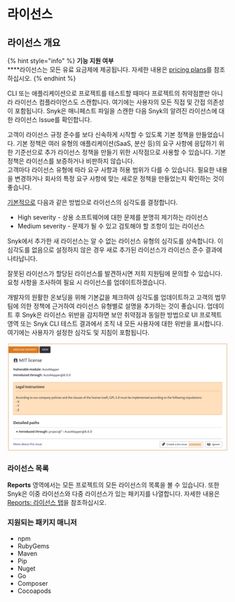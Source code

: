 # 라이선스

## 라이선스 개요

{% hint style="info" %}
**기능 지원 여부**\
\*\*\*\*라이선스는 모든 유료 요금제에 제공됩니다. 자세한 내용은 [pricing plans](https://snyk.io/plans/)를 참조하십시오.
{% endhint %}

CLI 또는 애플리케이션으로 프로젝트를 테스트할 때마다 프로젝트의 취약점뿐만 아니라 라이선스 컴플라이언스도 스캔합니다. 여기에는 사용자의 모든 직접 및 간접 의존성이 포함됩니다. Snyk은 매니페스트 파일을 스캔한 다음 Snyk의 알려진 라이선스에 대한 라이선스 Issue를 확인합니다.

고객이 라이선스 규정 준수를 보다 신속하게 시작할 수 있도록 기본 정책을 만들었습니다. 기본 정책은 여러 유형의 애플리케이션(SaaS, 분산 등)의 요구 사항에 응답하기 위한 기준선으로 추가 라이선스 정책을 만들기 위한 시작점으로 사용할 수 있습니다. 기본 정책은 라이선스를 보증하거나 비판하지 않습니다.\
고객마다 라이선스 유형에 따라 요구 사항과 허용 범위가 다를 수 있습니다. 필요한 내용을 변경하거나 회사의 특정 요구 사항에 맞는 새로운 정책을 만들었는지 확인하는 것이 좋습니다.

[기본적으로](https://docs.snyk.io/fixing-and-prioritizing-issues/policies/shared-policies-overview) 다음과 같은 방법으로 라이선스의 심각도를 결정합니다.

* High severity - 상용 소프트웨어에 대한 문제를 분명히 제기하는 라이선스
* Medium severity - 문제가 될 수 있고 검토해야 할 조항이 있는 라이선스

Snyk에서 추가한 새 라이선스는 알 수 없는 라이선스 유형의 심각도를 상속합니다. 이 심각도를 없음으로 설정하지 않은 경우 새로 추가된 라이선스가 라이선스 준수 결과에 나타납니다.

잘못된 라이선스가 할당된 라이선스를 발견하시면 저희 지원팀에 문의할 수 있습니다. 요청 사항을 조사하여 필요 시 라이선스를 업데이트하겠습니다.

개발자의 원활한 온보딩을 위해 기본값을 체크하여 심각도를 업데이트하고 고객의 법무팀에 의한 정책에 근거하여 라이선스 유형별로 설명을 추가하는 것이 좋습니다. 업데이트 후 Snyk은 라이선스 위반을 감지하면 보안 취약점과 동일한 방법으로 UI 프로젝트 영역 또는 Snyk CLI 테스트 결과에서 조직 내 모든 사용자에 대한 위반을 표시합니다. 여기에는 사용자가 설정한 심각도 및 지침이 포함됩니다.

![](<../../../.gitbook/assets/image (2) (1) (1).png>)

### 라이선스 목록

**Reports** 영역에서는 모든 프로젝트의 모든 라이선스의 목록을 볼 수 있습니다. 또한 Snyk은 이중 라이선스와 다중 라이선스가 있는 패키지를 나열합니다. 자세한 내용은 [Reports: 라이선스 탭](reports-licenses-tab.md)을 참조하십시오.

### 지원되는 패키지 매니저

* npm
* RubyGems
* Maven
* Pip
* Nuget
* Go
* Composer
* Cocoapods
